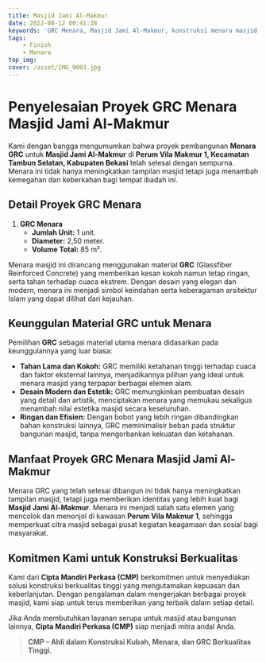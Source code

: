 ```yaml
---
title: Masjid Jami Al-Makmur
date: 2022-08-12 00:41:38
keywords: 'GRC Menara, Masjid Jami Al-Makmur, konstruksi menara masjid, GRC Bekasi, masjid Vila Makmur, menara masjid, menara GRC, GRC untuk masjid, pembangunan masjid Bekasi, masjid Tambun Selatan, Cipta Mandiri Perkasa, konstruksi GRC, arsitektur masjid, material GRC, menara masjid Bekasi, desain menara masjid'
tags:
    - Finish
    - Menara
top_img:
cover: /asset/IMG_9003.jpg
---
```


# **Penyelesaian Proyek GRC Menara Masjid Jami Al-Makmur**  

Kami dengan bangga mengumumkan bahwa proyek pembangunan **Menara GRC** untuk **Masjid Jami Al-Makmur** di **Perum Vila Makmur 1, Kecamatan Tambun Selatan, Kabupaten Bekasi** telah selesai dengan sempurna. Menara ini tidak hanya meningkatkan tampilan masjid tetapi juga menambah kemegahan dan keberkahan bagi tempat ibadah ini.  

## **Detail Proyek GRC Menara**  

1. **GRC Menara**  
   - **Jumlah Unit:** 1 unit.  
   - **Diameter:** 2,50 meter.  
   - **Volume Total:** 85 m².  

Menara masjid ini dirancang menggunakan material **GRC** (Glassfiber Reinforced Concrete) yang memberikan kesan kokoh namun tetap ringan, serta tahan terhadap cuaca ekstrem. Dengan desain yang elegan dan modern, menara ini menjadi simbol keindahan serta keberagaman arsitektur Islam yang dapat dilihat dari kejauhan.  

## **Keunggulan Material GRC untuk Menara**  
Pemilihan **GRC** sebagai material utama menara didasarkan pada keunggulannya yang luar biasa:  
- **Tahan Lama dan Kokoh:** GRC memiliki ketahanan tinggi terhadap cuaca dan faktor eksternal lainnya, menjadikannya pilihan yang ideal untuk menara masjid yang terpapar berbagai elemen alam.  
- **Desain Modern dan Estetik:** GRC memungkinkan pembuatan desain yang detail dan artistik, menciptakan menara yang memukau sekaligus menambah nilai estetika masjid secara keseluruhan.  
- **Ringan dan Efisien:** Dengan bobot yang lebih ringan dibandingkan bahan konstruksi lainnya, GRC meminimalisir beban pada struktur bangunan masjid, tanpa mengorbankan kekuatan dan ketahanan.  

## **Manfaat Proyek GRC Menara Masjid Jami Al-Makmur**  
Menara GRC yang telah selesai dibangun ini tidak hanya meningkatkan tampilan masjid, tetapi juga memberikan identitas yang lebih kuat bagi **Masjid Jami Al-Makmur**. Menara ini menjadi salah satu elemen yang mencolok dan menonjol di kawasan **Perum Vila Makmur 1**, sehingga memperkuat citra masjid sebagai pusat kegiatan keagamaan dan sosial bagi masyarakat.  

## **Komitmen Kami untuk Konstruksi Berkualitas**  
Kami dari **Cipta Mandiri Perkasa (CMP)** berkomitmen untuk menyediakan solusi konstruksi berkualitas tinggi yang mengutamakan kepuasan dan keberlanjutan. Dengan pengalaman dalam mengerjakan berbagai proyek masjid, kami siap untuk terus memberikan yang terbaik dalam setiap detail.  

Jika Anda membutuhkan layanan serupa untuk masjid atau bangunan lainnya, **Cipta Mandiri Perkasa (CMP)** siap menjadi mitra andal Anda.  

> **CMP – Ahli dalam Konstruksi Kubah, Menara, dan GRC Berkualitas Tinggi.**
